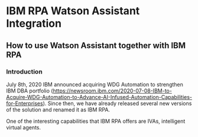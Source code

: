 # IBM RPA Watson Assistant Integration
## How to use Watson Assistant together with IBM RPA

### Introduction
July 8th, 2020 IBM announced acquiring WDG Automation to strengthen IBM DBA portfolio (https://newsroom.ibm.com/2020-07-08-IBM-to-Acquire-WDG-Automation-to-Advance-AI-Infused-Automation-Capabilities-for-Enterprises). Since then, we have already released several new versions of the solution and renamed it as IBM RPA.

One of the interesting capabilities that IBM RPA offers are IVAs, intelligent virtual agents. 
